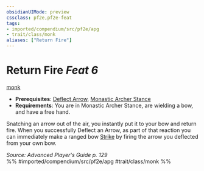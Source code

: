 ```yaml
---
obsidianUIMode: preview
cssclass: pf2e,pf2e-feat
tags:
- imported/compendium/src/pf2e/apg
- trait/class/monk
aliases: ["Return Fire"]
---
```

# Return Fire  *Feat 6*  
[monk](rules/traits/monk.md)  

- **Prerequisites**: [Deflect Arrow](deflect-arrow.md), [Monastic Archer Stance](monastic-archer-stance-apg.md)
- **Requirements**: You are in Monastic Archer Stance, are wielding a bow, and have a free hand.

Snatching an arrow out of the air, you instantly put it to your bow and return fire. When you successfully Deflect an Arrow, as part of that reaction you can immediately make a ranged bow [Strike](strike.md) by firing the arrow you deflected from your own bow.

*Source: Advanced Player's Guide p. 129*  
%% #imported/compendium/src/pf2e/apg #trait/class/monk %%